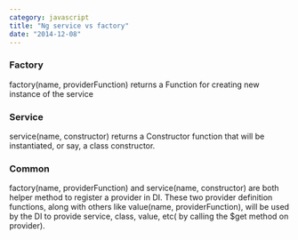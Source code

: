 ```yaml
---
category: javascript
title: "Ng service vs factory"
date: "2014-12-08"
---
```


### Factory

factory(name, providerFunction) returns a Function for creating new instance of the service

### Service

service(name, constructor) returns a Constructor function that will be instantiated, or say, a class constructor.

### Common

factory(name, providerFunction) and service(name, constructor) are both helper method to register a provider in DI. These two provider definition functions, along with others like value(name, providerFunction), will be used by the DI to provide service, class, value, etc( by calling the $get method on provider).
